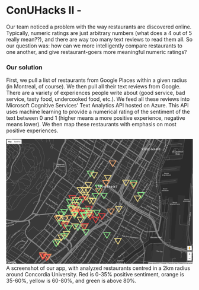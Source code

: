 # ConUHacks II - 

Our team noticed a problem with the way restaurants are discovered online. Typically, numeric ratings are just arbitrary numbers (what does a 4 out of 5 really mean??), and there are way too many text reviews to read them all. So our question was: how can we more intelligently compare restaurants to one another, and give restaurant-goers more meaningful numeric ratings?

### Our solution
First, we pull a list of restaurants from Google Places within a given radius (in Montreal, of course). We then pull all their text reviews from Google. There are a variety of experiences people write about (good service, bad service, tasty food, undercooked food, etc.). We feed all these reviews into Microsoft Cognitive Services' Text Analytics API hosted on Azure. This API uses machine learning to provide a numerical rating of the sentiment of the text between 0 and 1 (higher means a more positive experience, negative means lower). We then map these restaurants with emphasis on most positive experiences.

![screenshot](https://github.com/AwesomeTEAMCONU/FoodMap/blob/master/screenshot.png)
A screenshot of our app, with analyzed restaurants centred in a 2km radius around Concordia University. Red is 0-35% positive sentiment, orange is 35-60%, yellow is 60-80%, and green is above 80%.
